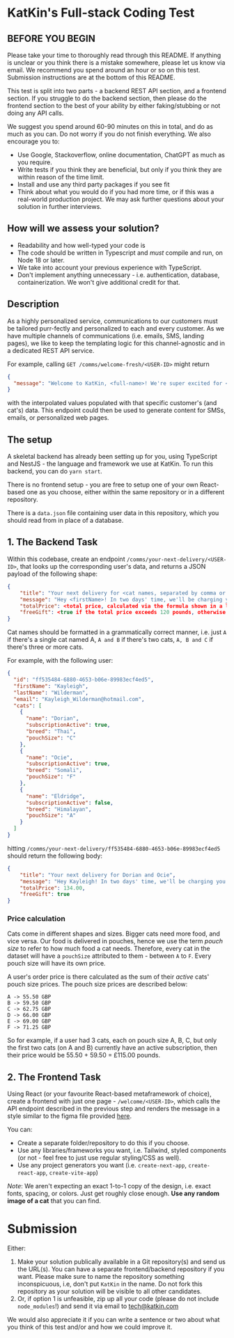 # KatKin's Full-stack Coding Test

## BEFORE YOU BEGIN

Please take your time to thoroughly read through this README. If anything is unclear or you think there is a mistake somewhere, please let us know via email. We recommend you spend around an hour or so on this test. Submission instructions are at the bottom of this README.

This test is split into two parts - a backend REST API section, and a frontend section. If you struggle to do the backend section, then please do the frontend section to the best of your ability by either faking/stubbing or not doing any API calls.

We suggest you spend around 60-90 minutes on this in total, and do as much as you can. Do not worry if you do not finish everything. We also encourage you to:

- Use Google, Stackoverflow, online documentation, ChatGPT as much as you require.
- Write tests if you think they are beneficial, but only if you think they are within reason of the time limit.
- Install and use any third party packages if you see fit
- Think about what you would do if you had more time, or if this was a real-world production project. We may ask further questions about your solution in further interviews.

## How will we assess your solution?

- Readability and how well-typed your code is
- The code should be written in Typescript and _must_ compile and run, on Node 18 or later.
- We take into account your previous experience with TypeScript.
- Don't implement anything unnecessary - i.e. authentication, database, containerization. We won't give additional credit for that.

## Description

As a highly personalized service, communications to our customers must be tailored purr-fectly and personalized to each and every customer. As we have multiple channels of communications (i.e. emails, SMS, landing pages), we like to keep the templating logic for this channel-agnostic and in a dedicated REST API service.

For example, calling `GET /comms/welcome-fresh/<USER-ID>` might return

```json
{
  "message": "Welcome to KatKin, <full-name>! We're super excited for <cat1> and <cat2> to join the KatKin club and start loving fresh!"
}
```

with the interpolated values populated with that specific customer's (and cat's) data. This endpoint could then be used to generate content for SMSs, emails, or personalized web pages.

## The setup

A skeletal backend has already been setting up for you, using TypeScript and NestJS - the language and framework we use at KatKin. To run this backend, you can do `yarn start`.

There is no frontend setup - you are free to setup one of your own React-based one as you choose, either within the same repository or in a different repository.

There is a `data.json` file containing user data in this repository, which you should read from in place of a database.

## 1. The Backend Task

Within this codebase, create an endpoint `/comms/your-next-delivery/<USER-ID>`, that looks up the corresponding user's data, and returns a JSON payload of the following shape:

```JSON
{
    "title": "Your next delivery for <cat names, separated by comma or 'and'>",
    "message": "Hey <firstName>! In two days' time, we'll be charging you for your next order for <cat names, formatted as described below>'s fresh food.",
    "totalPrice": <total price, calculated via the formula shown in a later section in this README>,
    "freeGift": <true if the total price exceeds 120 pounds, otherwise false>
}
```

Cat names should be formatted in a grammatically correct manner, i.e. just `A` if there's a single cat named A, `A and B` if there's two cats, `A, B and C` if there's three or more cats.

For example, with the following user:

```JSON
{
  "id": "ff535484-6880-4653-b06e-89983ecf4ed5",
  "firstName": "Kayleigh",
  "lastName": "Wilderman",
  "email": "Kayleigh_Wilderman@hotmail.com",
  "cats": [
    {
      "name": "Dorian",
      "subscriptionActive": true,
      "breed": "Thai",
      "pouchSize": "C"
    },
    {
      "name": "Ocie",
      "subscriptionActive": true,
      "breed": "Somali",
      "pouchSize": "F"
    },
    {
      "name": "Eldridge",
      "subscriptionActive": false,
      "breed": "Himalayan",
      "pouchSize": "A"
    }
  ]
}
```

hitting `/comms/your-next-delivery/ff535484-6880-4653-b06e-89983ecf4ed5` should return the following body:

```JSON
{
    "title": "Your next delivery for Dorian and Ocie",
    "message": "Hey Kayleigh! In two days' time, we'll be charging you for your next order for Dorian and Ocie's fresh food.",
    "totalPrice": 134.00,
    "freeGift": true
}
```

### Price calculation

Cats come in different shapes and sizes. Bigger cats need more food, and vice versa. Our food is delivered in pouches, hence we use the term _pouch size_ to refer to how much food a cat needs. Therefore, every cat in the dataset will have a `pouchSize` attributed to them - between `A` to `F`. Every pouch size will have its own price.

A user's order price is there calculated as the sum of their _active_ cats' pouch size prices. The pouch size prices are described below:

```
A -> 55.50 GBP
B -> 59.50 GBP
C -> 62.75 GBP
D -> 66.00 GBP
E -> 69.00 GBP
F -> 71.25 GBP
```

So for example, if a user had 3 cats, each on pouch size A, B, C, but only the first two cats (on A and B) currently have an active subscription, then their price would be 55.50 + 59.50 = £115.00 pounds.

## 2. The Frontend Task

Using React (or your favourite React-based metaframework of choice), create a frontend with just one page - `/welcome/<USER-ID>`, which calls the API endpoint described in the previous step and renders the message in a style similar to the figma file provided [here](https://www.figma.com/design/b6Q7B8dBr6QbdqkhPNoFgD/Untitled?node-id=0-1).

You can:

- Create a separate folder/repository to do this if you choose.
- Use any libraries/frameworks you want, i.e. Tailwind, styled components (or not - feel free to just use regular styling/CSS as well).
- Use any project generators you want (i.e. `create-next-app`, `create-react-app`, `create-vite-app`)

_Note_: We aren't expecting an exact 1-to-1 copy of the design, i.e. exact fonts, spacing, or colors. Just get roughly close enough. **Use any random image of a cat** that you can find.

# Submission

Either:

1. Make your solution publically available in a Git repository(s) and send us the URL(s). You can have a separate frontend/backend repository if you want. Please make sure to name the repository something inconspicuous, i.e, don't put `KatKin` in the name. Do not fork this repository as your solution will be visible to all other candidates.
2. Or, if option 1 is unfeasible, zip up all your code (please do not include `node_modules`!) and send it via email to tech@katkin.com

We would also appreciate it if you can write a sentence or two about what you think of this test and/or and how we could improve it.
